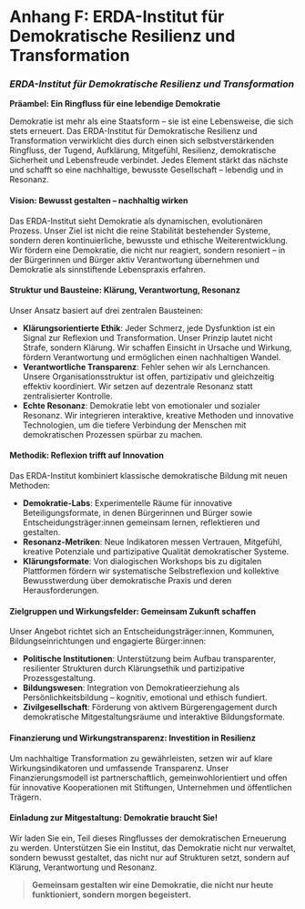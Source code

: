 # Anhang F: ERDA-Institut für Demokratische Resilienz und Transformation

### _ERDA-Institut für Demokratische Resilienz und Transformation_

**Präambel: Ein Ringfluss für eine lebendige Demokratie**

Demokratie ist mehr als eine Staatsform – sie ist eine Lebensweise, die sich stets erneuert. Das ERDA-Institut für Demokratische Resilienz und Transformation verwirklicht dies durch einen sich selbstverstärkenden Ringfluss, der Tugend, Aufklärung, Mitgefühl, Resilienz, demokratische Sicherheit und Lebensfreude verbindet. Jedes Element stärkt das nächste und schafft so eine nachhaltige, bewusste Gesellschaft – lebendig und in Resonanz.

#### Vision: Bewusst gestalten – nachhaltig wirken

Das ERDA-Institut sieht Demokratie als dynamischen, evolutionären Prozess. Unser Ziel ist nicht die reine Stabilität bestehender Systeme, sondern deren kontinuierliche, bewusste und ethische Weiterentwicklung. Wir fördern eine Demokratie, die nicht nur reagiert, sondern resoniert – in der Bürgerinnen und Bürger aktiv Verantwortung übernehmen und Demokratie als sinnstiftende Lebenspraxis erfahren.

#### Struktur und Bausteine: Klärung, Verantwortung, Resonanz

Unser Ansatz basiert auf drei zentralen Bausteinen:

* **Klärungsorientierte Ethik**: Jeder Schmerz, jede Dysfunktion ist ein Signal zur Reflexion und Transformation. Unser Prinzip lautet nicht Strafe, sondern Klärung. Wir schaffen Einsicht in Ursache und Wirkung, fördern Verantwortung und ermöglichen einen nachhaltigen Wandel.
* **Verantwortliche Transparenz**: Fehler sehen wir als Lernchancen. Unsere Organisationsstruktur ist offen, partizipativ und gleichzeitig effektiv koordiniert. Wir setzen auf dezentrale Resonanz statt zentralisierter Kontrolle.
* **Echte Resonanz**: Demokratie lebt von emotionaler und sozialer Resonanz. Wir integrieren interaktive, kreative Methoden und innovative Technologien, um die tiefere Verbindung der Menschen mit demokratischen Prozessen spürbar zu machen.

#### Methodik: Reflexion trifft auf Innovation

Das ERDA-Institut kombiniert klassische demokratische Bildung mit neuen Methoden:

* **Demokratie-Labs**: Experimentelle Räume für innovative Beteiligungsformate, in denen Bürgerinnen und Bürger sowie Entscheidungsträger:innen gemeinsam lernen, reflektieren und gestalten.
* **Resonanz-Metriken**: Neue Indikatoren messen Vertrauen, Mitgefühl, kreative Potenziale und partizipative Qualität demokratischer Systeme.
* **Klärungsformate**: Von dialogischen Workshops bis zu digitalen Plattformen fördern wir systematische Selbstreflexion und kollektive Bewusstwerdung über demokratische Praxis und deren Herausforderungen.

#### Zielgruppen und Wirkungsfelder: Gemeinsam Zukunft schaffen

Unser Angebot richtet sich an Entscheidungsträger:innen, Kommunen, Bildungseinrichtungen und engagierte Bürger:innen:

* **Politische Institutionen**: Unterstützung beim Aufbau transparenter, resilienter Strukturen durch Klärungsethik und partizipative Prozessgestaltung.
* **Bildungswesen**: Integration von Demokratieerziehung als Persönlichkeitsbildung – kognitiv, emotional und ethisch fundiert.
* **Zivilgesellschaft**: Förderung von aktivem Bürgerengagement durch demokratische Mitgestaltungsräume und interaktive Bildungsformate.

#### Finanzierung und Wirkungstransparenz: Investition in Resilienz

Um nachhaltige Transformation zu gewährleisten, setzen wir auf klare Wirkungsindikatoren und umfassende Transparenz. Unser Finanzierungsmodell ist partnerschaftlich, gemeinwohlorientiert und offen für innovative Kooperationen mit Stiftungen, Unternehmen und öffentlichen Trägern.

#### Einladung zur Mitgestaltung: Demokratie braucht Sie!

Wir laden Sie ein, Teil dieses Ringflusses der demokratischen Erneuerung zu werden. Unterstützen Sie ein Institut, das Demokratie nicht nur verwaltet, sondern bewusst gestaltet, das nicht nur auf Strukturen setzt, sondern auf Klärung, Verantwortung und Resonanz.

> **Gemeinsam gestalten wir eine Demokratie, die nicht nur heute funktioniert, sondern morgen begeistert.**
